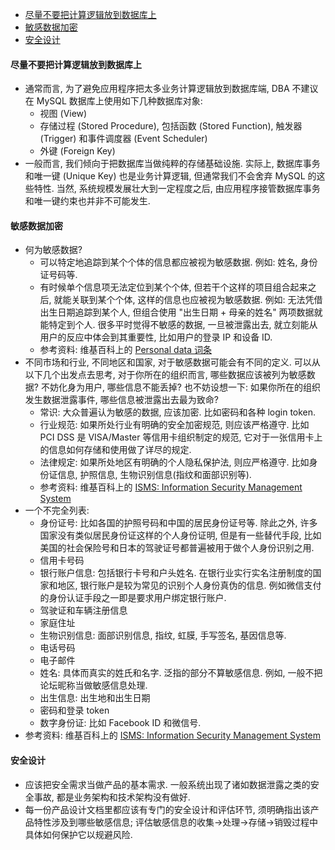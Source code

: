 
- [尽量不要把计算逻辑放到数据库上](#尽量不要把计算逻辑放到数据库上)
- [敏感数据加密](#敏感数据加密)
- [安全设计](#安全设计)


#### 尽量不要把计算逻辑放到数据库上
- 通常而言, 为了避免应用程序把太多业务计算逻辑放到数据库端, DBA 不建议在 MySQL 数据库上使用如下几种数据库对象:
  - 视图 (View)
  - 存储过程 (Stored Procedure), 包括函数 (Stored Function), 触发器 (Trigger) 和事件调度器 (Event Scheduler)
  - 外键 (Foreign Key)
- 一般而言, 我们倾向于把数据库当做纯粹的存储基础设施. 实际上, 数据库事务和唯一键 (Unique Key) 也是业务计算逻辑, 但通常我们不会舍弃 MySQL 的这些特性. 当然, 系统规模发展壮大到一定程度之后, 由应用程序接管数据库事务和唯一键约束也并非不可能发生. 

#### 敏感数据加密
- 何为敏感数据? 
  - 可以特定地追踪到某个个体的信息都应被视为敏感数据. 例如: 姓名, 身份证号码等. 
  - 有时候单个信息项无法定位到某个个体, 但若干个这样的项目组合起来之后, 就能关联到某个个体, 这样的信息也应被视为敏感数据. 例如: 无法凭借出生日期追踪到某个人, 但组合使用 "出生日期 + 母亲的姓名" 两项数据就能特定到个人. 很多平时觉得不敏感的数据, 一旦被泄露出去, 就立刻能从用户的反应中体会到其重要性, 比如用户的登录 IP 和设备 ID.
  - 参考资料: 维基百科上的 [Personal data 词条](https://en.wikipedia.org/wiki/Personal_data)
- 不同市场和行业, 不同地区和国家, 对于敏感数据可能会有不同的定义. 可以从以下几个出发点去思考, 对于你所在的组织而言, 哪些数据应该被列为敏感数据? 不妨化身为用户, 哪些信息不能丢掉? 也不妨设想一下: 如果你所在的组织发生数据泄露事件, 哪些信息被泄露出去最为致命? 
  - 常识: 大众普遍认为敏感的数据, 应该加密. 比如密码和各种 login token.
  - 行业规范: 如果所处行业有明确的安全加密规范, 则应该严格遵守. 比如 PCI DSS 是 VISA/Master 等信用卡组织制定的规范, 它对于一张信用卡上的信息如何存储和使用做了详尽的规定.
  - 法律规定: 如果所处地区有明确的个人隐私保护法, 则应严格遵守. 比如身份证信息, 护照信息, 生物识别信息(指纹和面部识别等).
  - 参考资料: 维基百科上的 [ISMS: Information Security Management System](https://en.wikipedia.org/wiki/Information_security_management)
- 一个不完全列表:
  - 身份证号: 比如各国的护照号码和中国的居民身份证号等. 除此之外, 许多国家没有类似居民身份证这样的个人身份证明, 但是有一些替代手段, 比如美国的社会保险号和日本的驾驶证号都普遍被用于做个人身份识别之用.
  - 信用卡号码
  - 银行账户信息: 包括银行卡号和户头姓名. 在银行业实行实名注册制度的国家和地区, 银行账户是较为常见的识别个人身份真伪的信息. 例如微信支付的身份认证手段之一即是要求用户绑定银行账户.
  - 驾驶证和车辆注册信息
  - 家庭住址
  - 生物识别信息: 面部识别信息, 指纹, 虹膜, 手写签名, 基因信息等.
  - 电话号码
  - 电子邮件
  - 姓名: 具体而真实的姓氏和名字. 泛指的部分不算敏感信息. 例如, 一般不把论坛昵称当做敏感信息处理.
  - 出生信息: 出生地和出生日期
  - 密码和登录 token
  - 数字身份证: 比如 Facebook ID 和微信号.
- 参考资料: 维基百科上的 [ISMS: Information Security Management System](https://en.wikipedia.org/wiki/Information_security_management)

#### 安全设计
- 应该把安全需求当做产品的基本需求. 一般系统出现了诸如数据泄露之类的安全事故, 都是业务架构和技术架构没有做好. 
- 每一份产品设计文档里都应该有专门的安全设计和评估环节, 须明确指出该产品特性涉及到哪些敏感信息; 评估敏感信息的收集->处理->存储->销毁过程中具体如何保护它以规避风险. 


